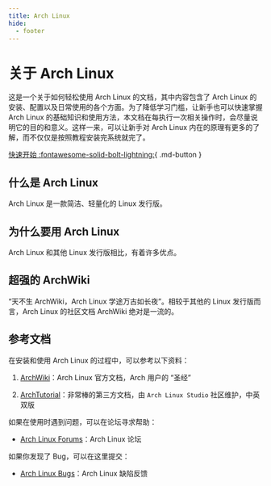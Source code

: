 ```yaml
---
title: Arch Linux
hide:
  - footer
---
```


# 关于 Arch Linux

这是一个关于如何轻松使用 Arch Linux 的文档，其中内容包含了 Arch Linux 的安装、配置以及日常使用的各个方面。为了降低学习门槛，让新手也可以快速掌握 Arch Linux 的基础知识和使用方法，本文档在每执行一次相关操作时，会尽量说明它的目的和意义。这样一来，可以让新手对 Arch Linux 内在的原理有更多的了解，而不仅仅是按照教程安装完系统就完了。

[快速开始 :fontawesome-solid-bolt-lightning:](prepare.md){ .md-button }

## 什么是 Arch Linux

Arch Linux 是一款简洁、轻量化的 Linux 发行版。

## 为什么要用 Arch Linux

Arch Linux 和其他 Linux 发行版相比，有着许多优点。

## 超强的 ArchWiki

“天不生 ArchWiki，Arch Linux 学途万古如长夜”。相较于其他的 Linux 发行版而言，Arch Linux 的社区文档 ArchWiki 绝对是一流的。

## 参考文档

在安装和使用 Arch Linux 的过程中，可以参考以下资料：

1. [ArchWiki](https://wiki.archlinux.org/)：Arch Linux 官方文档，Arch 用户的 “圣经”

2. [ArchTutorial](https://archlinuxstudio.github.io/ArchLinuxTutorial/#/)：非常棒的第三方文档，由 `Arch Linux Studio` 社区维护，中英双版

如果在使用时遇到问题，可以在论坛寻求帮助：

- [Arch Linux Forums](https://bbs.archlinux.org/)：Arch Linux 论坛

如果你发现了 Bug，可以在这里提交：

- [Arch Linux Bugs](https://bugs.archlinux.org/)：Arch Linux 缺陷反馈